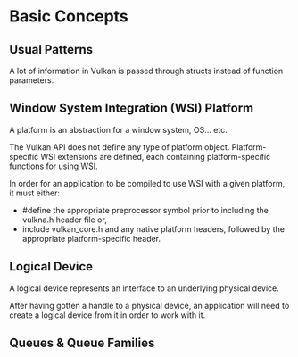 # Basic Concepts

## Usual Patterns

A lot of information in Vulkan is passed through structs instead of function parameters.

## Window System Integration (WSI) Platform

A platform is an abstraction for a window system, OS... etc.

The Vulkan API does not define any type of platform object. Platform-specific WSI extensions are defined, each containing platform-specific functions for using WSI.

In order for an application to be compiled to use WSI with a given platform, it must either:

- #define the appropriate preprocessor symbol prior to including the vulkna.h header file or,
- include vulkan_core.h and any native platform headers, followed by the appropriate platform-specific header.

## Logical Device

A logical device represents an interface to an underlying physical device.

After having gotten a handle to a physical device, an application will need to create a logical device from it in order to work with it.

## Queues & Queue Families

